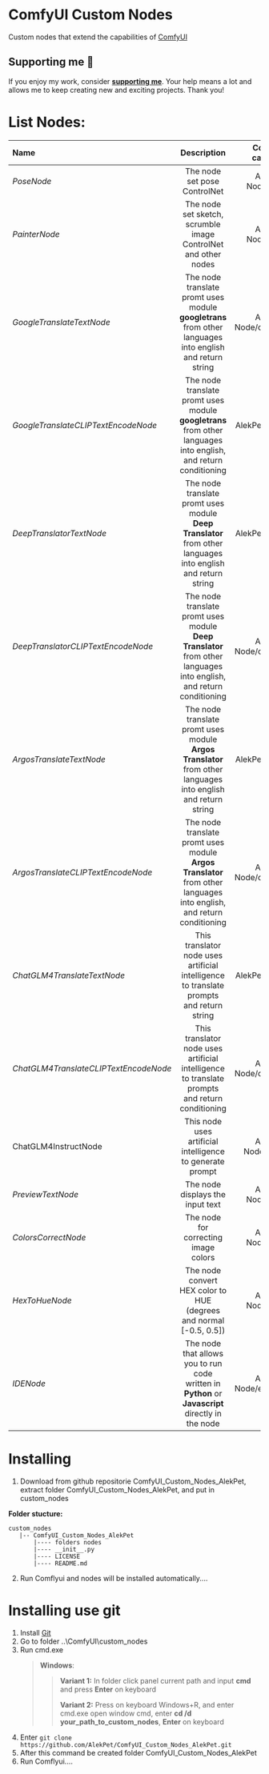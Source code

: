 # ComfyUI Custom Nodes

Custom nodes that extend the capabilities of [ComfyUI](https://github.com/comfyanonymous/ComfyUI)

## Supporting me 💖

If you enjoy my work, consider **[supporting me](https://alekpet.github.io/support)**. Your help means a lot and allows me to keep creating new and exciting projects. Thank you!

# List Nodes:

| Name                                  |                                                     Description                                                      |     ComfyUI category      |
| :------------------------------------ | :------------------------------------------------------------------------------------------------------------------: | :-----------------------: |
| _PoseNode_                            |                                             The node set pose ControlNet                                             |    AlekPet Node/image     |
| _PainterNode_                         |                            The node set sketch, scrumble image ControlNet and other nodes                            |    AlekPet Node/image     |
| _GoogleTranslateTextNode_             |       The node translate promt uses module **googletrans** from other languages into english and return string       | AlekPet Node/conditioning |
| _GoogleTranslateCLIPTextEncodeNode_   |   The node translate promt uses module **googletrans** from other languages into english, and return conditioning    |     AlekPet Node/text     |
| _DeepTranslatorTextNode_              |     The node translate promt uses module **Deep Translator** from other languages into english and return string     |     AlekPet Node/text     |
| _DeepTranslatorCLIPTextEncodeNode_    | The node translate promt uses module **Deep Translator** from other languages into english, and return conditioning  | AlekPet Node/conditioning |
| _ArgosTranslateTextNode_              |    The node translate promt uses module **Argos Translator** from other languages into english and return string     |     AlekPet Node/text     |
| _ArgosTranslateCLIPTextEncodeNode_    | The node translate promt uses module **Argos Translator** from other languages into english, and return conditioning | AlekPet Node/conditioning |
| _ChatGLM4TranslateTextNode_           |               This translator node uses artificial intelligence to translate prompts and return string               |     AlekPet Node/text     |
| _ChatGLM4TranslateCLIPTextEncodeNode_ |            This translator node uses artificial intelligence to translate prompts and return conditioning            | AlekPet Node/conditioning |
| ChatGLM4InstructNode                  |                              This node uses artificial intelligence to generate prompt                               |   AlekPet Node/Instruct   |
| _PreviewTextNode_                     |                                           The node displays the input text                                           |    AlekPet Node/extras    |
| _ColorsCorrectNode_                   |                                         The node for correcting image colors                                         |    AlekPet Node/extras    |
| _HexToHueNode_                        |                          The node convert HEX color to HUE (degrees and normal [-0.5, 0.5])                          |    AlekPet Node/extras    |
| _IDENode_                             |          The node that allows you to run code written in **Python** or **Javascript** directly in the node           | AlekPet Node/experiments  |

# Installing

1. Download from github repositorie ComfyUI_Custom_Nodes_AlekPet, extract folder ComfyUI_Custom_Nodes_AlekPet, and put in custom_nodes

**Folder stucture:**

```
custom_nodes
   |-- ComfyUI_Custom_Nodes_AlekPet
       |---- folders nodes
       |---- __init__.py
       |---- LICENSE
       |---- README.md
```

2. Run Comflyui and nodes will be installed automatically....

# Installing use git

1. Install [Git](https://git-scm.com/)
2. Go to folder ..\ComfyUI\custom_nodes
3. Run cmd.exe
   > **Windows**:
   >
   > > **Variant 1:** In folder click panel current path and input **cmd** and press **Enter** on keyboard
   > >
   > > **Variant 2:** Press on keyboard Windows+R, and enter cmd.exe open window cmd, enter **cd /d your_path_to_custom_nodes**, **Enter** on keyboard
4. Enter `git clone https://github.com/AlekPet/ComfyUI_Custom_Nodes_AlekPet.git`
5. After this command be created folder ComfyUI_Custom_Nodes_AlekPet
6. Run Comflyui....
